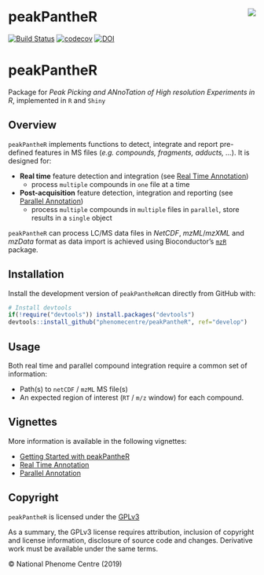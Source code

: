 
<!-- README.md is generated from README.Rmd. Please edit that file -->

# peakPantheR <img src="man/figures/peakPantheR-logo.png" align="right" />

[![Build
Status](https://travis-ci.org/phenomecentre/peakPantheR.svg?branch=develop)](https://travis-ci.org/phenomecentre/peakPantheR)
[![codecov](https://codecov.io/gh/phenomecentre/peakPantheR/branch/develop/graph/badge.svg)](https://codecov.io/gh/phenomecentre/peakPantheR/branch/develop)
[![DOI](https://zenodo.org/badge/116680214.svg)](https://zenodo.org/badge/latestdoi/116680214)

# peakPantheR

Package for *Peak Picking and ANnoTation of High resolution Experiments
in R*, implemented in `R` and `Shiny`

## Overview

`peakPantheR` implements functions to detect, integrate and report
pre-defined features in MS files (*e.g. compounds, fragments, adducts,
…*). It is designed for:

  - **Real time** feature detection and integration (see [Real Time
    Annotation](http://htmlpreview.github.io/?https://github.com/phenomecentre/peakPantheR/blob/develop/doc/real-time-annotation.html))
      - process `multiple` compounds in `one` file at a time
  - **Post-acquisition** feature detection, integration and reporting
    (see [Parallel
    Annotation](http://htmlpreview.github.io/?https://github.com/phenomecentre/peakPantheR/blob/develop/doc/parallel-annotation.html))
      - process `multiple` compounds in `multiple` files in `parallel`,
        store results in a `single` object

`peakPantheR` can process LC/MS data files in *NetCDF*, *mzML*/*mzXML*
and *mzData* format as data import is achieved using Bioconductor’s
[`mzR`](https://bioconductor.org/packages/3.10/mzR) package.

## Installation

Install the development version of `peakPantheR`can directly from GitHub
with:

``` r
# Install devtools
if(!require("devtools")) install.packages("devtools")
devtools::install_github("phenomecentre/peakPantheR", ref="develop")
```

## Usage

Both real time and parallel compound integration require a common set of
information:

  - Path(s) to `netCDF` / `mzML` MS file(s)
  - An expected region of interest (`RT` / `m/z` window) for each
    compound.

## Vignettes

More information is available in the following vignettes:

  - [Getting Started with
    peakPantheR](http://htmlpreview.github.io/?https://github.com/phenomecentre/peakPantheR/blob/develop/doc/getting-started.html)
  - [Real Time
    Annotation](http://htmlpreview.github.io/?https://github.com/phenomecentre/peakPantheR/blob/develop/doc/real-time-annotation.html)
  - [Parallel
    Annotation](http://htmlpreview.github.io/?https://github.com/phenomecentre/peakPantheR/blob/develop/doc/parallel-annotation.html)

## Copyright

`peakPantheR` is licensed under the
[GPLv3](http://choosealicense.com/licenses/gpl-3.0/)

As a summary, the GPLv3 license requires attribution, inclusion of
copyright and license information, disclosure of source code and
changes. Derivative work must be available under the same terms.

© National Phenome Centre (2019)
